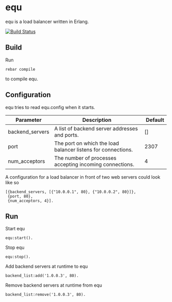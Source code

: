 equ
===

equ is a load balancer written in Erlang.

[![Build Status](https://travis-ci.org/polaris/equ.svg)](https://travis-ci.org/polaris/equ)


Build
-----

Run

    rebar compile

to compile equ.


Configuration
-------------

equ tries to read equ.config when it starts.

Parameter | Description | Default
--- | --- | ---
backend_servers | A list of backend server addresses and ports. | []
port | The port on which the load balancer listens for connections. | 2307
num_acceptors | The number of processes accepting incoming connections. | 4

A configuration for a load balancer in front of two web servers could look like so

    [{backend_servers, [{"10.0.0.1", 80}, {"10.0.0.2", 80}]},
     {port, 80},
     {num_acceptors, 4}].


Run
---

Start equ

    equ:start().

Stop equ

    equ:stop().

Add backend servers at runtime to equ

    backend_list:add('1.0.0.3', 80).

Remove backend servers at runtime from equ

    backend_list:remove('1.0.0.3', 80).
